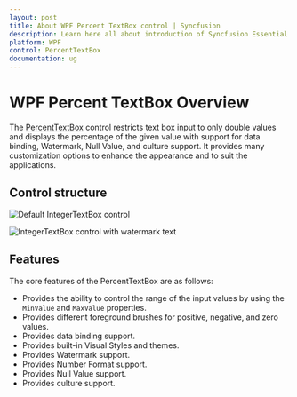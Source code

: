 ```yaml
---
layout: post
title: About WPF Percent TextBox control | Syncfusion
description: Learn here all about introduction of Syncfusion Essential Studio WPF Percent TextBox control, its elements and more.
platform: WPF
control: PercentTextBox 
documentation: ug
---
```


# WPF Percent TextBox Overview

The [PercentTextBox](https://www.syncfusion.com/wpf-ui-controls/percent-textbox) control restricts text box input to only double values and displays the percentage of the given value with support for data binding, Watermark, Null Value, and culture support. It provides many customization options to enhance the appearance and to suit the applications.

## Control structure

![Default IntegerTextBox control](Getting-Started_images/Getting-Started_img1.png)

![IntegerTextBox control with watermark text](Getting-Started_images/Getting-Started_img2.png)

## Features

The core features of the PercentTextBox are as follows: 

* Provides the ability to control the range of the input values by using the `MinValue` and `MaxValue` properties.
* Provides different foreground brushes for positive, negative, and zero values.
* Provides data binding support.
* Provides built-in Visual Styles and themes.
* Provides Watermark support.
* Provides Number Format support. 
* Provides Null Value support.
* Provides culture support.
